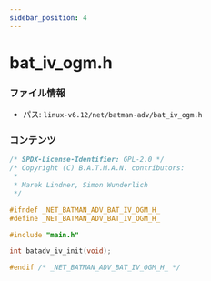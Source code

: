 ```yaml
---
sidebar_position: 4
---
```

# bat_iv_ogm.h

### ファイル情報

- パス: `linux-v6.12/net/batman-adv/bat_iv_ogm.h`

### コンテンツ

```h
/* SPDX-License-Identifier: GPL-2.0 */
/* Copyright (C) B.A.T.M.A.N. contributors:
 *
 * Marek Lindner, Simon Wunderlich
 */

#ifndef _NET_BATMAN_ADV_BAT_IV_OGM_H_
#define _NET_BATMAN_ADV_BAT_IV_OGM_H_

#include "main.h"

int batadv_iv_init(void);

#endif /* _NET_BATMAN_ADV_BAT_IV_OGM_H_ */

```
